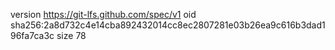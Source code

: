 version https://git-lfs.github.com/spec/v1
oid sha256:2a8d732c4e14cba892432014cc8ec2807281e03b26ea9c616b3dad196fa7ca3c
size 78
